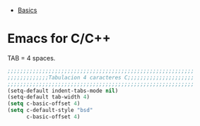 <!-- TITLE: Emacs -->


* [Basics](/emacs/basics)

# Emacs for C/C++
TAB = 4 spaces.

```lisp
;;;;;;;;;;;;;;;;;;;;;;;;;;;;;;;;;;;;;;;;;;;;;;;;;;;;;;;;;;;
;;;;;;;;;;;;;Tabulacion 4 caracteres C;;;;;;;;;;;;;;;;;;;;;
;;;;;;;;;;;;;;;;;;;;;;;;;;;;;;;;;;;;;;;;;;;;;;;;;;;;;;;;;;;
(setq-default indent-tabs-mode nil)
(setq-default tab-width 4)
(setq c-basic-offset 4)
(setq c-default-style "bsd"
      c-basic-offset 4)

```

